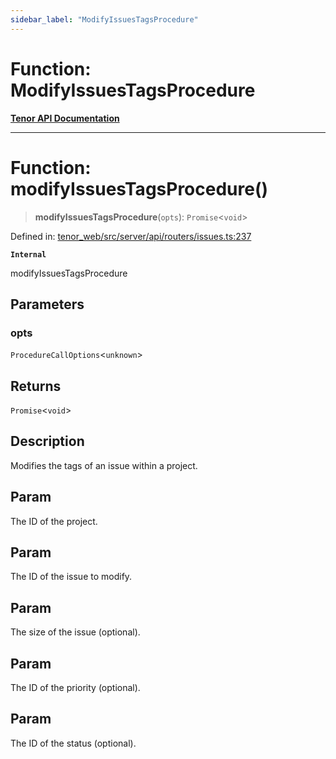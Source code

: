 ```yaml
---
sidebar_label: "ModifyIssuesTagsProcedure"
---
```


# Function: ModifyIssuesTagsProcedure

[**Tenor API Documentation**](../../README.md)

***

# Function: modifyIssuesTagsProcedure()

> **modifyIssuesTagsProcedure**(`opts`): `Promise`\<`void`\>

Defined in: [tenor\_web/src/server/api/routers/issues.ts:237](https://github.com/Apantli/Tenor/blob/293d0ddb2d5307c4150fcd161249995fd5278c7d/tenor_web/src/server/api/routers/issues.ts#L237)

**`Internal`**

modifyIssuesTagsProcedure

## Parameters

### opts

`ProcedureCallOptions`\<`unknown`\>

## Returns

`Promise`\<`void`\>

## Description

Modifies the tags of an issue within a project.

## Param

The ID of the project.

## Param

The ID of the issue to modify.

## Param

The size of the issue (optional).

## Param

The ID of the priority (optional).

## Param

The ID of the status (optional).
